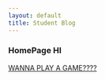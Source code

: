 ```yaml
---
layout: default
title: Student Blog
---
```



### HomePage HI 

[WANNA PLAY A GAME????](https://rliao569.github.io/Frontend-CSP/_notebooks/2023-10-23-Map_Test_In_HTML.html)


    
